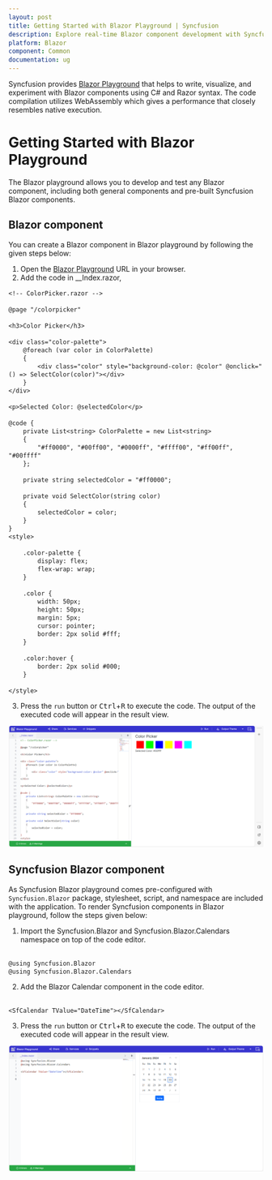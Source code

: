 ```yaml
---
layout: post
title: Getting Started with Blazor Playground | Syncfusion
description: Explore real-time Blazor component development with Syncfusion Blazor Playground. Write, edit, compile, and share effortlessly in your browser!
platform: Blazor
component: Common
documentation: ug
---
```


Syncfusion provides [Blazor Playground](https://blazorplayground.syncfusion.com/) that helps to write, visualize, and experiment with Blazor components using C# and Razor syntax. The code compilation utilizes WebAssembly which gives a performance that closely resembles native execution.

# Getting Started with Blazor Playground

The Blazor playground allows you to develop and test any Blazor component, including both general components and pre-built Syncfusion Blazor components.

## Blazor component

You can create a Blazor component in Blazor playground by following the given steps below:

1. Open the [Blazor Playground](https://blazorplayground.syncfusion.com/) URL in your browser. 
2. Add the code in __Index.razor,

```cshtml
<!-- ColorPicker.razor -->

@page "/colorpicker"

<h3>Color Picker</h3>

<div class="color-palette">
    @foreach (var color in ColorPalette)
    {
        <div class="color" style="background-color: @color" @onclick="() => SelectColor(color)"></div>
    }
</div>

<p>Selected Color: @selectedColor</p>

@code {
    private List<string> ColorPalette = new List<string>
    {
        "#ff0000", "#00ff00", "#0000ff", "#ffff00", "#ff00ff", "#00ffff"
    };

    private string selectedColor = "#ff0000";

    private void SelectColor(string color)
    {
        selectedColor = color;
    }
}
<style>

    .color-palette {
        display: flex;
        flex-wrap: wrap;
    }

    .color {
        width: 50px;
        height: 50px;
        margin: 5px;
        cursor: pointer;
        border: 2px solid #fff;
    }

    .color:hover {
        border: 2px solid #000;
    }
    
</style>
```
3. Press the `run` button or <kbd>Ctrl</kbd>+<kbd>R</kbd> to execute the code. The output of the executed code will appear in the result view.

![Syncfusion Blazor Playground](images/blazor_component.png)

## Syncfusion Blazor component

As Syncfusion Blazor playground comes pre-configured with `Syncfusion.Blazor` package, stylesheet, script, and namespace are included with the application. To render Syncfusion components in Blazor playground, follow the steps given below:

1. Import the Syncfusion.Blazor and Syncfusion.Blazor.Calendars namespace on top of the code editor.


```cshtml

@using Syncfusion.Blazor
@using Syncfusion.Blazor.Calendars

```

2. Add the Blazor Calendar component in the code editor.

```cshtml

<SfCalendar TValue="DateTime"></SfCalendar>

```

3. Press the `run` button or <kbd>Ctrl</kbd>+<kbd>R</kbd> to execute the code. The output of the executed code will appear in the result view.

![Syncfusion Blazor Playground with Calendar component](images/syncfusion_component.png)